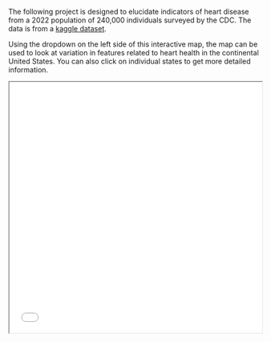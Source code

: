 <link rel="stylesheet" href="/assets/css/style.css">

The following project is designed to elucidate indicators of heart disease from a 2022 population of 240,000 individuals surveyed by the CDC. The data is from a [kaggle dataset](https://www.kaggle.com/datasets/kamilpytlak/personal-key-indicators-of-heart-disease).

Using the dropdown on the left side of this interactive map, the map can be used to look at variation in features related to heart health in the continental United States. You can also click on individual states to get more detailed information.

<iframe src="generated_maps/interactive_US_map_3.html" width="100%" height="500px"></iframe>
